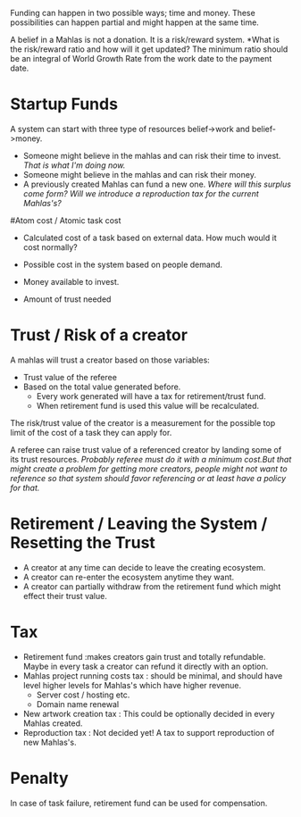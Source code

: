 Funding can happen in two possible ways; time and money.
These possibilities can happen partial and might happen at the same time.

A belief in a Mahlas is not a donation.
It is a risk/reward system. *What is the risk/reward ratio and how will it get updated? The minimum ratio should be an integral of World Growth Rate from the work date to the payment date.

# Startup Funds

A system can start with three type of resources belief->work and belief->money.
* Someone might believe in the mahlas and can risk their time to invest. *That is what I'm doing now.*
* Someone might believe in the mahlas and can risk their money.
* A previously created Mahlas can fund a new one. *Where will this surplus come form? Will we introduce a reproduction tax for the current Mahlas's?*

#Atom cost / Atomic task cost

* Calculated cost of a task based on external data. How much would it cost normally?
* Possible cost in the system based on people demand.

* Money available to invest.
* Amount of trust needed
    
# Trust / Risk of a creator

A mahlas will trust a creator based on those variables:
* Trust value of the referee
* Based on the total value generated before.
    * Every work generated will have a tax for retirement/trust fund.
    * When retirement fund is used this value will be recalculated.

The risk/trust value of the creator is a measurement for the possible top limit of the cost of a task they can apply for.

A referee can raise trust value of a referenced creator by landing some of its trust resources. *Probably referee must do it with a minimum cost.But that might create a problem for getting more creators, people might not want to reference so that system should favor referencing or at least have a policy for that.*


# Retirement / Leaving the System / Resetting the Trust

* A creator at any time can decide to leave the creating ecosystem.
* A creator can re-enter the ecosystem anytime they want.
* A creator can partially withdraw from the retirement fund which might effect their trust value.

# Tax

* Retirement fund :makes creators gain trust and totally refundable. Maybe in every task a creator can refund it directly with an option.
* Mahlas project running costs tax : should be minimal, and should have level higher levels for Mahlas's which have higher revenue.
    * Server cost / hosting etc.
    * Domain name renewal
* New artwork creation tax : This could be optionally decided in every Mahlas created.
* Reproduction tax : Not decided yet! A tax to support reproduction of new Mahlas's.

# Penalty

In case of task failure, retirement fund can be used for compensation. 
